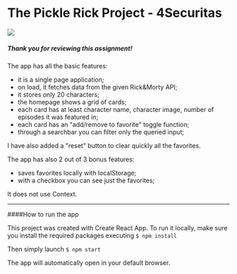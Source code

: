 # The Pickle Rick Project - 4Securitas

![](https://cdn.mos.cms.futurecdn.net/4v4rmrxbbRs2k8rw3zegpE-1200-80.jpg)

##### Thank you for reviewing this assignment!

The app has all the basic features:

- it is a single page application;
- on load, it fetches data from the given Rick&Morty API;
- it stores only 20 characters;
- the homepage shows a grid of cards;
- each card has at least character name, character image, number of episodes it was featured in;
- each card has an "add/remove to favorite" toggle function;
- through a searchbar you can filter only the queried input;

I have also added a "reset" button to clear quickly all the favorites.


The app has also 2 out of 3 bonus features:
- saves favorites locally with localStorage;
- with a checkbox you can see just the favorites;

It does not use Context.

------------



####How to run the app

This project was created with Create React App. To run it locally, make sure you install the required packages executing 
`$ npm install` 

Then simply launch 
`$ npm start` 

The app will automatically open in your default browser.
